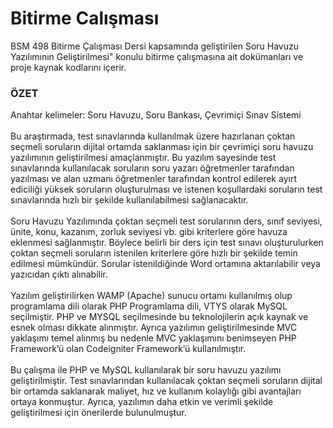 # Bitirme Calışması
BSM 498 Bitirme Çalışması Dersi kapsamında geliştirilen Soru Havuzu Yazılımının Geliştirilmesi" konulu bitirme çalışmasına ait dokümanları ve proje kaynak kodlarını içerir. 
### ÖZET
Anahtar kelimeler: Soru Havuzu, Soru Bankası, Çevrimiçi Sınav Sistemi<br><br>
Bu araştırmada, test sınavlarında kullanılmak üzere hazırlanan çoktan seçmeli soruların dijital ortamda saklanması için bir çevrimiçi soru havuzu yazılımının geliştirilmesi amaçlanmıştır. Bu yazılım sayesinde test sınavlarında kullanılacak soruların soru yazarı öğretmenler tarafından yazılması ve alan uzmanı öğretmenler tarafından kontrol edilerek ayırt ediciliği yüksek soruların oluşturulması ve istenen koşullardaki soruların test sınavlarında hızlı bir şekilde kullanılabilmesi sağlanacaktır.<br><br>Soru Havuzu Yazılımında çoktan seçmeli test sorularının ders, sınıf seviyesi, ünite, konu, kazanım, zorluk seviyesi vb. gibi kriterlere göre havuza eklenmesi sağlanmıştır. Böylece belirli bir ders için test sınavı oluşturulurken çoktan seçmeli soruların istenilen kriterlere göre hızlı bir şekilde temin edilmesi mümkündür. Sorular istenildiğinde Word ortamına aktarılabilir veya yazıcıdan çıktı alınabilir.<br><br>Yazılım geliştirilirken WAMP (Apache) sunucu ortamı kullanılmış olup programlama dili olarak PHP Programlama dili, VTYS olarak MySQL seçilmiştir. PHP ve MYSQL seçilmesinde bu teknolojilerin açık kaynak ve esnek olması dikkate alınmıştır. Ayrıca yazılımın geliştirilmesinde MVC yaklaşımı temel alınmış bu nedenle MVC yaklaşımını benimseyen PHP Framework’ü olan Codeigniter Framework’ü kullanılmıştır.<br><br>Bu çalışma ile PHP ve MySQL kullanılarak bir soru havuzu yazılımı geliştirilmiştir. Test sınavlarından kullanılacak çoktan seçmeli soruların dijital bir ortamda saklanarak maliyet, hız ve kullanım kolaylığı gibi avantajları ortaya konmuştur. Ayrıca, yazılımın daha etkin ve verimli şekilde geliştirilmesi için önerilerde bulunulmuştur.

